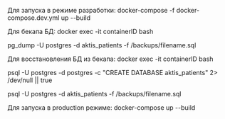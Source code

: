 Для запуска в режиме разработки:
docker-compose -f docker-compose.dev.yml up --build

Для бекапа БД:
docker exec -it containerID bash

pg_dump -U postgres -d aktis_patients -f /backups/filename.sql

Для восстановления БД из бекапа:
docker exec -it containerID bash

psql -U postgres -d postgres -c "CREATE DATABASE aktis_patients" 2> /dev/null || true

psql -U postgres -d aktis_patients -f /backups/filename.sql

Для запуска в production режиме:
docker-compose up --build

